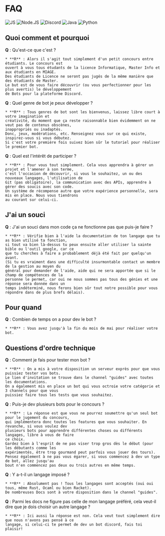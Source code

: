 # **FAQ**

![JS](https://img.shields.io/badge/-javascript-f7df1e?logo=javascript&logoColor=white) ![Node.JS](https://img.shields.io/badge/-Node.js-339933?logo=node.js&logoColor=white) ![Discord](https://img.shields.io/badge/-Discord-7289DA?logo=discord&logoColor=white) ![Java](https://camo.githubusercontent.com/4d163bf1a7370e0a80b888da3620a8ab2bf5c3dd067d131ada16305edf8308c6/68747470733a2f2f696d672e736869656c64732e696f2f62616467652f2d4a6176612d4646413631313f7374796c653d666c6174266c6f676f3d6a617661266c6f676f436f6c6f723d666666666666)
![Python](https://camo.githubusercontent.com/485e9dc3aa139b9bece29ceef3a0078211f69fa7e9b1409bc32e857beea0d6c5/68747470733a2f2f696d672e736869656c64732e696f2f62616467652f2d507974686f6e2d626c61636b3f7374796c653d666c6174266c6f676f3d707974686f6e266c6f676f436f6c6f723d333737364142)

## **Quoi comment et pourquoi**

**Q** : Qu'est-ce que c'est ?

    * **R** : Alors il s'agit tout simplement d'un petit concours entre étudiants. Le concours est
    ouvert à vous tous étudants de la licence Informatique, Master Info et aux étudiants en MIAGE.
    Des étudiants de Licence ne seront pas jugés de la même manière que des étudiants de Master.
    Le but est de vous faire découvrir (ou vous perfectionner pour les plus avertis) le développement
    de Bots pour la plateforme Discord.

**Q** : Quel genre de bot je peux développer ?

    * **R** : Tous genres de bot sont les bienvenus, laissez libre court à votre imagination et
    créativité, du moment que ça reste raisonnable bien évidemment on ne veut pas de contenus obscènes,
    inappropriés ou inadaptés.
    Donc, jeux, modérations, etc. Renseignez vous sur ce qui existe, inspirez-vous si vous débutez.
    Si c'est votre première fois suivez bien sûr le tutoriel pour réaliser le premier bot.

**Q** : Quel est l'intérêt de participer ?

    * **R** : Pour vous tout simplement. Cela vous apprendra à gérer un projet et l'amener à son terme,
    c'est l'occasion de découvrir, si vous le souhaitez, un ou des nouveaux langages, l'utilisation de
    Git (pas obligatoire), la communication avec des APIs, apprendre à gérer des soucis avec son code.
    Un système de récompense autre que votre expérience personnelle, sera mis en place. Nous vous tiendrons
    au courant sur celui-ci.

## **J'ai un souci**

**Q** : J'ai un souci dans mon code ça ne fonctionne pas que puis-je faire ?

    * **R** : Vérifie bien à l'aide la documentation de ton langage que tu as bien utilisé ta fonction,
    si tout va bien là-dessus tu peux ensuite aller utiliser la sainte bible ou l'outil google, car ce
    que tu cherches à faire a probablement déjà été fait par quelqu'un avant.
    (Si tu es vraiment dans une difficulté insurmontable contact un membre de la gestion au moyen du
    général pour demander de l'aide, aide qui ne sera apportée que si le champ de compétences de la
    personne le permet, car oui ne nous sommes pas tous des génies et une réponse sera donnée dans un
    temps indéterminé, nous ferons bien sûr tout notre possible pour vous répondre dans de plus brefs délais).

## **Pour quand**

**Q** : Combien de temps on a pour dev le bot ?

    * **R** : Vous avez jusqu'à la fin du mois de mai pour réaliser votre bot.

## **Questions d'ordre technique**

**Q** : Comment je fais pour tester mon bot ? 

    * **R** : On a mis à votre disposition un serveur exprès pour que vous puissiez tester vos bots.
    Le lien d'invitation se trouve dans le channel "guides" avec toutes les documentations.
    On a également mis en place un bot qui vous octroie votre catégorie et 3 channels pour que vous
    puissiez faire tous les tests que vous souhaitez.

**Q** : Puis-je dev plusieurs bots pour le concours ?

    * **R** : La réponse est que vous ne pourrez soumettre qu'un seul bot pour le jugement du concours,
    qui implémentera donc toutes les features que vous souhaiter. En revanche, si vous voulez dev
    plusieurs bots pour apprendre différentes choses ou différents langages, libre à vous de faire
    ce choix.
    Gardez bien à l'esprit de ne pas viser trop gros dès le début (pour les débutants comme les
    expérimentés, être trop gourmand peut parfois vous jouer des tours).
    Pensez également à ne pas vous égarer, si vous commencez à dev un type de bot, allez jusqu'au
    bout n'en commencez pas deux ou trois autres en même temps.

**Q** : Y a-t-il un langage imposé ?

    * **R** : Absolument pas ! Tous les langages sont acceptés (oui oui tous, même Rust, Ocaml ou bien Racket).
    De nombreuses Docs sont à votre disposition dans le channel "guides".

**Q** : Parmi les docs ne figure pas celle de mon langage préféré, cela veut-il dire que je dois choisir un autre langage ?

    * **R** : Ici aussi la réponse est non. Cela veut tout simplement dire que nous n'avons pas pensé à ce
    langage, si celui-ci te permet de dev un bot discord, fais toi plaisir!
